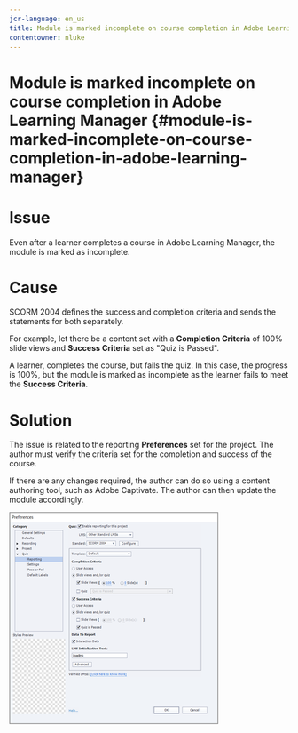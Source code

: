 ```yaml
---
jcr-language: en_us
title: Module is marked incomplete on course completion in Adobe Learning Manager
contentowner: nluke
---
```



# Module is marked incomplete on course completion in Adobe Learning Manager {#module-is-marked-incomplete-on-course-completion-in-adobe-learning-manager}

# **Issue**

Even after a learner completes a course in Adobe Learning Manager, the module is marked as incomplete.

# **Cause**

SCORM 2004 defines&nbsp;the success and completion criteria and sends the statements for both separately.

For example, let there be a content set with a&nbsp;**Completion Criteria** of 100% slide views and **Success Criteria** set as "Quiz is Passed".

A learner, completes the course, but fails the quiz. In this case, the progress is 100%,&nbsp;but the module is marked as incomplete as the learner fails to meet the **Success Criteria**.

# **Solution**

The issue is related to the reporting **Preferences** set for the project. The author must verify the criteria set for the completion and success of the course.

If there are any changes required, the author can do so using a content authoring tool, such as Adobe Captivate. The author can then update the module accordingly.

![](assets/scorm.png)

